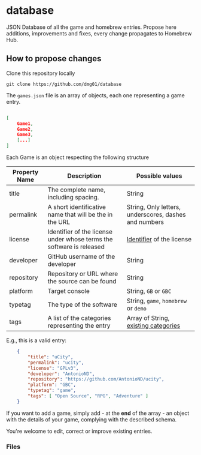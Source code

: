 # database
JSON Database of all the game and homebrew entries. Propose here additions, improvements and fixes, every change propagates to Homebrew Hub.

## How to propose changes

Clone this repository locally

```
git clone https://github.com/dmg01/database
```

The `games.json` file is an array of objects, each one representing a game entry.
```json

[
    Game1,
    Game2,
    Game3,
    [...]
]

```

Each Game is an object respecting the following structure

| Property Name | Description                                                          | Possible values                                         |
|---------------|----------------------------------------------------------------------|---------------------------------------------------------|
| title         | The complete name, including spacing.                                | String                                                  |
| permalink     | A short identificative name that will be the in the URL              | String, Only letters, underscores, dashes and numbers   |
| license       | Identifier of the license under whose terms the software is released | [Identifier](https://spdx.org/licenses/) of the license |
| developer     | GitHub username of the developer                                     | String                                                  |
| repository    | Repository or URL where the source can be found                      | String                                                  |
| platform      | Target console                                                       | String, `GB` or `GBC`                                   |
| typetag       | The type of the software                                             | String, `game`, `homebrew` or `demo`                    |
| tags          | A list of the categories representing the entry                      | Array of String, [existing categories]()                |

E.g., this is a valid entry:

```json
    {
        "title": "uCity",
        "permalink": "ucity",
        "license": "GPLv3",
        "developer": "AntonioND",
        "repository": "https://github.com/AntonioND/ucity",
        "platform": "GBC",
        "typetag": "game",
        "tags": [ "Open Source", "RPG", "Adventure" ]
    }
```


If you want to add a game, simply add - at the **end** of the array - an object with the details of your game, complying with the described schema.

You're welcome to edit, correct or improve existing entries.

### Files

